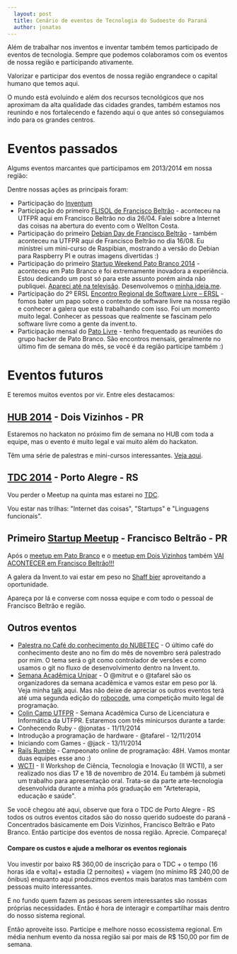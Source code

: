 ```yaml
---
  layout: post
  title: Cenário de eventos de Tecnologia do Sudoeste do Paraná
  author: jonatas
---
```


Além de trabalhar nos inventos e inventar também temos participado de eventos de tecnologia. Sempre que podemos colaboramos com os eventos de nossa região e participando ativamente.

Valorizar e participar dos eventos de nossa região engrandece o capital humano que temos aqui.

O mundo está evoluindo e além dos recursos tecnológicos que nos aproximam da alta qualidade das cidades grandes, também estamos nos reunindo e nos fortalecendo e fazendo aqui o que antes só conseguiamos indo para os grandes centros.

# Eventos passados

Algums eventos marcantes que participamos em 2013/2014 em nossa região:

Dentre nossas ações as principais foram:

* Participação do [Inventum][inventum]
* Participação do primeiro [FLISOL de Francisco Beltrão][flisol] - aconteceu na UTFPR aqui em Francisco Beltrão no dia 26/04. Falei sobre a Internet das coisas na abertura do evento com o Wellton Costa.
* Participação do primeiro [Debian Day de Francisco Beltrão][debianday] - também aconteceu na UTFPR aqui de Francisco Beltrão no dia 16/08. Eu ministrei um mini-curso de Raspibian, mostrando a versão do Debian para Raspberry PI e outras imagens divertidas :)
* Participação do primeiro [Startup Weekend Pato Branco 2014][swpato2014] - aconteceu em Pato Branco e foi extremamente inovadora a experiência. Estou dedicando um post só para este assunto porém ainda não publiquei. [Apareci até na televisão][swtv]. Desenvolvemos o [minha.ideia.me][swideia].
* Participação do 2º ERSL [Encontro Regional de Software Livre – ERSL][ersl] - fomos bater um papo sobre o contexto de software livre na nossa região e conhecer a galera que está trabalhando com isso. Foi um  momento muito legal. Conhecer as pessoas que realmente se fascinam pelo software livre como a gente da invent.to.
* Participação mensal do [Pato Livre][patolivre] - tenho frequentado as reuniões do grupo hacker de Pato Branco. São encontros mensais, geralmente no último fim de semana do mês, se você é da região participe também :)

# Eventos futuros

E teremos muitos eventos por vir. Entre eles destacamos:

## [HUB 2014][hub2014] - Dois Vizinhos - PR

Estaremos no hackaton no próximo fim de semana no HUB com toda a equipe, mas o evento é muito legal e vai muito além do hackaton.

Têm uma série de palestras e mini-cursos interessantes. [Veja aqui][hub2014].


## [TDC 2014][tdc2014] - Porto Alegre - RS

Vou perder o Meetup na quinta mas estarei no [TDC][tdc2014].

Vou estar nas trilhas: "Internet das coisas", "Startups" e "Linguagens funcionais".


## Primeiro [Startup Meetup][meetup] - Francisco Beltrão - PR

Após o [meetup em Pato Branco][meetuppb] e o [meetup em Dois Vizinhos][meetupdv] também [VAI ACONTECER em Francisco Beltrão!!!][meetup]

A galera da Invent.to vai estar em peso no [Shaff bier][shaff] aproveitando a oportunidade.

Apareça por lá e converse com nossa equipe e com todo o pessoal de Francisco Beltrão e região.

## Outros eventos

* [Palestra no Café do conhecimento do NUBETEC][nubetec] - O último café do conhecimento deste ano no fim do mês de novembro será palestrado por mim. O tema será o git como controlador de versões e como usamos o git no fluxo de desenvolvimento dentro na Invent.to.
* [Semana Acadêmica Unipar][semanaacademica2014] - O @mitrut e o @tafarel são os organizadores da semana acadêmica e vamos estar em peso por lá. Veja minha [talk][semanaacademica] aqui. Mas não deixe de apreciar os outros eventos terá até uma segunda edição do [robocode][robocode], uma competição muito legal de programação.
* [Colin Camp UTFPR][colin] - Semana Acadêmica Curso de Licenciatura e Informática da UTFPR. Estaremos com três minicursos durante a tarde:
 * Conhecendo Ruby - @jonatas - 11/11/2014
 * Introdução a programação de hardware - @tafarel - 12/11/2014
 * Iniciando com Games - @jack - 13/11/2014
* [Rails Rumble][rumble] - Campeonato online de programação: 48H. Vamos montar duas equipes esse ano :)
* [WCTI][wcti] - II Workshop de Ciência, Tecnologia e Inovação (II WCTI), a ser realizado nos dias 17 e 18 de novembro de 2014. Eu também já submeti um trabalho para apresentação oral. Trata-se da parte arte-tecnologia desenvolvida durante a minha pós graduação em "Arteterapia, educação e saúde".


Se você chegou até aqui, observe que fora o TDC de Porto Alegre - RS todos os outros eventos citados são do nosso querido sudoeste do paraná - Concentrados básicamente em Dois Vizinhos, Francisco Beltrão e Pato Branco. Então participe dos eventos de nossa região. Aprecie. Compareça!

#### Compare os custos e ajude a melhorar os eventos regionais

Vou investir por baixo R$ 360,00 de inscrição para o TDC + o tempo (16 horas ida e volta)+ estadia (2 pernoites) + viagem (no mínimo R$ 240,00 de ônibus) enquanto aqui produzimos eventos mais baratos mas também com pessoas muito interessantes.

E no fundo quem fazem as pessoas serem interessantes são nossas próprias necessidades. Então é hora de interagir e compartilhar mais dentro do nosso sistema regional.

Então aproveite isso. Participe e melhore nosso ecossistema regional. Em média nenhum evento da nossa região sai por mais de R$ 150,00 por fim de semana.

[swpato2014]: https://twitter.com/swpato
[flisol]: https://www.facebook.com/FlisolFranciscoBeltrao
[debianday]: http://eventos.fb.utfpr.edu.br/debianday/
[ersl]: https://www.facebook.com/pages/ERSL-Encontro-Regional-de-Software-Livre/1405757126353385
[hub2014]: http://www.hub2014.com.br/
[tdc2014]: http://www.thedevelopersconference.com.br/
[meetup]: https://www.facebook.com/startupmeetupbeltrao
[semanaacademica]:https://www.facebook.com/316618675176434/photos/a.322003851304583.1073741828.316618675176434/322153444622957/?type=1&fref=nf
[semanaacademica2014]: https://www.facebook.com/pages/Semana-Acad%C3%AAmica-2014-Unipar-Francisco-Beltr%C3%A3o/316618675176434?fref=photo
[colin]: http://www.utfpr.edu.br/franciscobeltrao/eventos/colin-camp
[rumble]: http://railsrumble.com/
[meetuppb]: https://www.facebook.com/events/148190012053460/
[meetupdv]: https://www.facebook.com/meetupdoisvizinhos
[swtv]:http://site.tvsudoestepr.com.br/noticias/realizado-startup-wekend-no-sebrae-em-pato-branco
[shaff]: http://www.schafbier.com.br/
[swideia]: http://minha.ideia.me
[inventum]: http://www.inventum.org.br/
[patolivre]: http://patolivre.tk
[robocode]: http://robocodeunipar2014.github.io/
[nubetec]: http://nubetec.com.br/
[wcti]: http://www.wcti.fb.utfpr.edu.br/
